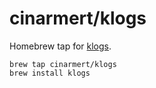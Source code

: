 # cinarmert/klogs

Homebrew tap for [klogs](https://github.com/cinarmert/klogs).

```
brew tap cinarmert/klogs
brew install klogs
```